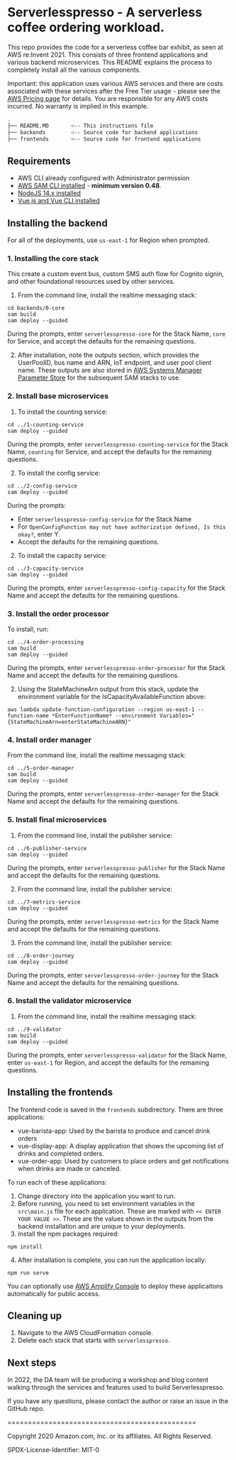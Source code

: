 # Serverlesspresso - A serverless coffee ordering workload.

This repo provides the code for a serverless coffee bar exhibit, as seen at AWS re:Invent 2021. This consists of three frontend applications and various backend microservices. This README explains the  process to completely install all the various components.

Important: this application uses various AWS services and there are costs associated with these services after the Free Tier usage - please see the [AWS Pricing page](https://aws.amazon.com/pricing/) for details. You are responsible for any AWS costs incurred. No warranty is implied in this example.

```bash
.
├── README.MD       <-- This instructions file
├── backends        <-- Source code for backend applications
├── frontends       <-- Source code for frontend applications
```

## Requirements

* AWS CLI already configured with Administrator permission
* [AWS SAM CLI installed](https://docs.aws.amazon.com/serverless-application-model/latest/developerguide/serverless-sam-cli-install.html) - **minimum version 0.48**.
* [NodeJS 14.x installed](https://nodejs.org/en/download/)
* [Vue.js and Vue CLI installed](https://vuejs.org/v2/guide/installation.html)

## Installing the backend

For all of the deployments, use `us-east-1` for Region when prompted.

### 1. Installing the core stack

This create a custom event bus, custom SMS auth flow for Cognito signin, and other foundational resources used by other services.

1. From the command line, install the realtime messaging stack:
```
cd backends/0-core
sam build
sam deploy --guided
```
During the prompts, enter `serverlesspresso-core` for the Stack Name, `core` for Service, and accept the defaults for the remaining questions.

2. After installation, note the outputs section, which provides the UserPoolID, bus name and ARN, IoT endpoint, and user pool client name. These outputs are also stored in [AWS Systems Manager Parameter Store](https://console.aws.amazon.com/systems-manager/parameters/) for the subsequent SAM stacks to use.

### 2. Install base microservices

1. To install the counting service:
```
cd ../1-counting-service
sam deploy --guided
```
During the prompts, enter `serverlesspresso-counting-service` for the Stack Name, `counting` for Service, and accept the defaults for the remaining questions.

2. To install the config service:
```
cd ../2-config-service
sam deploy --guided
```
During the prompts:
- Enter `serverlesspresso-config-service` for the Stack Name
- For `OpenConfigFunction may not have authorization defined, Is this okay?`, enter Y.
- Accept the defaults for the remaining questions.

2. To install the capacity service:
```
cd ../3-capacity-service
sam deploy --guided
```

During the prompts, enter `serverlesspresso-config-capacity` for the Stack Name and accept the defaults for the remaining questions.

### 3. Install the order processor

To install, run:
```
cd ../4-order-processing
sam build
sam deploy --guided
```
During the prompts, enter `serverlesspresso-order-processor` for the Stack Name and accept the defaults for the remaining questions.

2. Using the StateMachineArn output from this stack, update the environment variable for the IsCapacityAvailableFunction above:

```
aws lambda update-function-configuration --region us-east-1 --function-name *EnterFunctionName* --environment Variables="{StateMachineArn=enterStateMachineARN}"
```

### 4. Install order manager

From the command line, install the realtime messaging stack:
```
cd ../5-order-manager
sam build
sam deploy --guided
```
During the prompts, enter `serverlesspresso-order-manager` for the Stack Name and accept the defaults for the remaining questions.

### 5. Install final microservices

1. From the command line, install the publisher service:
```
cd ../6-publisher-service
sam deploy --guided
```
During the prompts, enter `serverlesspresso-publisher` for the Stack Name and accept the defaults for the remaining questions.

2. From the command line, install the publisher service:
```
cd ../7-metrics-service
sam deploy --guided
```
During the prompts, enter `serverlesspresso-metrics` for the Stack Name and accept the defaults for the remaining questions.

3. From the command line, install the publisher service:
```
cd ../8-order-journey
sam deploy --guided
```
During the prompts, enter `serverlesspresso-order-journey` for the Stack Name and accept the defaults for the remaining questions.

### 6. Install the validator microservice

1. From the command line, install the realtime messaging stack:
```
cd ../9-validator
sam build
sam deploy --guided
```
During the prompts, enter `serverlesspresso-validator` for the Stack Name, enter `us-east-1` for Region, and accept the defaults for the remaining questions.

## Installing the frontends

The frontend code is saved in the `frontends` subdirectory. There are three applications:
* vue-barista-app: Used by the barista to produce and cancel drink orders
* vue-display-app: A display application that shows the upcoming list of drinks and completed orders.
* vue-order-app: Used by customers to place orders and get notifications when drinks are made or canceled.

To run each of these applications:
1. Change directory into the application you want to run.
2. Before running, you need to set environment variables in the `src\main.js` file for each application. These are marked with `<< ENTER YOUR VALUE >>`. These are the values shown in the outputs from the backend installation and are unique to your deployments.
3. Install the npm packages required:
```
npm install
```
4. After installation is complete, you can run the application locally:
```
npm run serve
```

You can optionally use [AWS Amplify Console](https://console.aws.amazon.com/amplify/home) to deploy these applicaitons automatically for public access.

## Cleaning up

1. Navigate to the AWS CloudFormation console.
2. Delete each stack that starts with `serverlesspresso`.

## Next steps

In 2022, the DA team will be producing a workshop and blog content walking through the services and features used to build Serverlesspresso.

If you have any questions, please contact the author or raise an issue in the GitHub repo.


==============================================

Copyright 2020 Amazon.com, Inc. or its affiliates. All Rights Reserved.

SPDX-License-Identifier: MIT-0